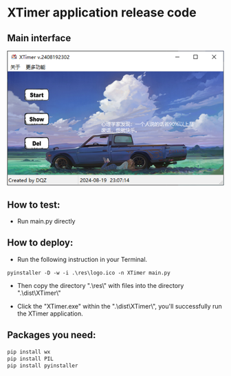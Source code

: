 # XTimer application release code

## Main interface
![1](res/pics/main_interface.png)

## How to test:
- Run main.py directly

## How to deploy:
- Run the following instruction in your Terminal.
``` shell
pyinstaller -D -w -i .\res\logo.ico -n XTimer main.py
```
- Then copy the directory ".\\res\\" with files into the directory ".\\dist\\XTimer\\"

- Click the "XTimer.exe" within the ".\\dist\\XTimer\\", you'll successfully run the XTimer application.
## Packages you need:
``` shell
pip install wx
pip install PIL
pip install pyinstaller
```